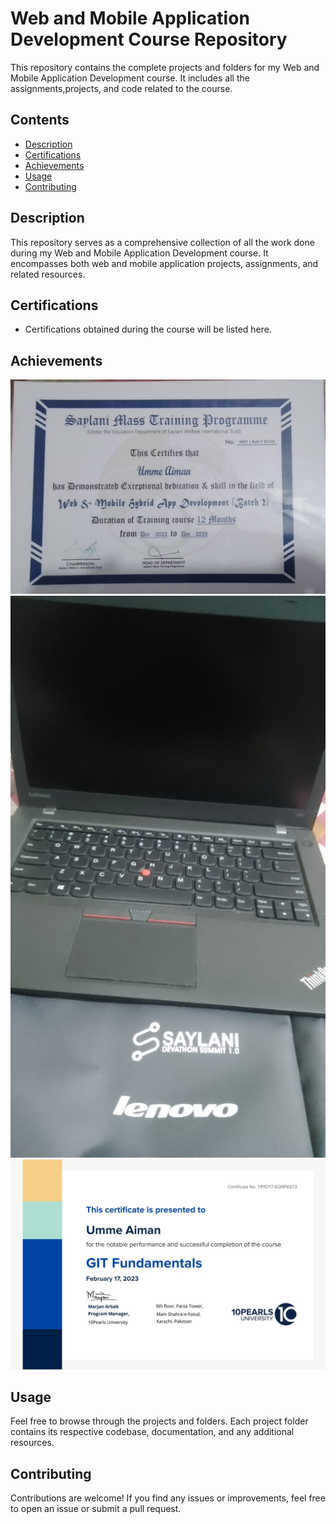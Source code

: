 # Web and Mobile Application Development Course Repository

This repository contains the complete projects and folders for my Web and Mobile Application Development course. It includes all the assignments,projects, and code related to the course.

## Contents

- [Description](#description)
- [Certifications](#certifications)
- [Achievements](#achievements)
- [Usage](#usage)
- [Contributing](#contributing)

## Description

This repository serves as a comprehensive collection of all the work done during my Web and Mobile Application Development course. It encompasses both web and mobile application projects, assignments, and related resources.

## Certifications

- Certifications obtained during the course will be listed here.

## Achievements

![Achievement 1](./certificate.jpg)
![Achievement 2](./laptop-prize.jpeg)
![Achievement 2](./10PEARLS.jpg)

## Usage

Feel free to browse through the projects and folders. Each project folder contains its respective codebase, documentation, and any additional resources.

## Contributing

Contributions are welcome! If you find any issues or improvements, feel free to open an issue or submit a pull request.


